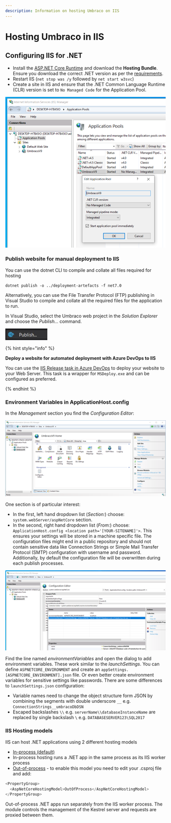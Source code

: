 ```yaml
---
description: Information on hosting Umbraco on IIS
---
```


# Hosting Umbraco in IIS

## Configuring IIS for .NET

* Install the [ASP.NET Core Runtime](https://dotnet.microsoft.com/en-us/download/dotnet/) and download the **Hosting Bundle**. Ensure you download the correct .NET version as per the [requirements](../requirements.md).
* Restart IIS (`net stop was /y` followed by `net start w3svc`)
* Create a site in IIS and ensure that the .NET Common Language Runtime (CLR) version is set to `No Managed Code` for the Application Pool.

![IIS Application Pool](../../../../../10/umbraco-cms/fundamentals/setup/server-setup/images/iis-app-pool-core.png)

### Publish website for manual deployment to IIS

You can use the dotnet CLI to compile and collate all files required for hosting

```
dotnet publish -o ../deployment-artefacts -f net7.0
```

Alternatively, you can use the File Transfer Protocol (FTP) publishing in Visual Studio to compile and collate all the required files for the application to run.

In Visual Studio, select the Umbraco web project in the _Solution Explorer_ and choose the _Publish..._ command.

![Publish...](../../../../../10/umbraco-cms/fundamentals/setup/server-setup/images/contextmenu-publish-command.jpg)

{% hint style="info" %}
 
**Deploy a website for automated deployment with Azure DevOps to IIS**

You can use the [IIS Release task in Azure DevOps](https://learn.microsoft.com/en-us/azure/devops/pipelines/release/deploy-webdeploy-iis-deploygroups) to deploy your website to your Web Server. This task is a wrapper for `MSDeploy.exe` and can be configured as preferred.

{% endhint %}

### Environment Variables in ApplicationHost.config

In the _Management_ section you find the _Configuration Editor_:

![IIS Website Configuration](../../../../../10/umbraco-cms/fundamentals/setup/server-setup/images/iis-core-website-config.png)

One section is of particular interest:

* In the first, left hand dropdown list (_Section:_) choose: `system.webServer/aspNetCore` section.
* In the second, right hand dropdown list (_From:_) choose: `ApplicationHost.config <location path='[YOUR-SITENAME]'>`. This ensures your settings will be stored in a machine specific file. The configuration files might end in a public repository and should not contain sensitive data like Connection Strings or Simple Mail Transfer Protocol (SMTP) configuration with username and password. Additionally, by default the configuration file will be overwritten during each publish processes.

![IIS Configuration Editor](../../../../../10/umbraco-cms/fundamentals/setup/server-setup/images/iis-environment-variables.png)

Find the line named _environmentVariables_ and open the dialog to add environment variables. These work similar to the _launchSettings_. You can define `ASPNETCORE_ENVIRONMENT` and create an `appSettings.[ASPNETCORE_ENVIRONMENT].json` file. Or even better create environment variables for sensitive settings like passwords. There are some differences to `launchSettings.json` configuration:

* Variable names need to change the object structure form JSON by combining the segments with double underscore `__` e.g. `ConnectionStrings__umbracoDbDSN`
* Escaped backslashes `\\` e.g. `serverName\\databaseInstanceName` are replaced by single backslash `\` e.g. `DATABASESERVER123\SQL2017`

### IIS Hosting models

IIS can host .NET applications using 2 different hosting models

* [In-process (default)](https://docs.microsoft.com/en-us/aspnet/core/host-and-deploy/iis/in-process-hosting?view=aspnetcore-7.0)
* In-process hosting runs a .NET app in the same process as its IIS worker process
* [Out-of-process](https://docs.microsoft.com/en-us/aspnet/core/host-and-deploy/iis/out-of-process-hosting?view=aspnetcore-7.0) - to enable this model you need to edit your .csproj file and add:

```js
<PropertyGroup>
  <AspNetCoreHostingModel>OutOfProcess</AspNetCoreHostingModel>
</PropertyGroup>
```

Out-of-process .NET apps run separately from the IIS worker process. The module controls the management of the Kestrel server and requests are proxied between them.
